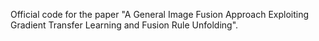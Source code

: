 Official code for the paper "A General Image Fusion Approach Exploiting Gradient Transfer Learning and Fusion Rule Unfolding".
